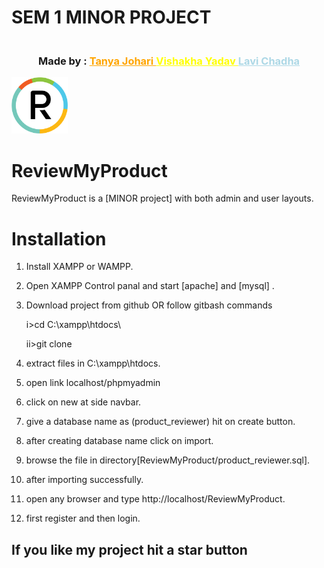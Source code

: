 # SEM 1 MINOR PROJECT 
<h3 align="center">

</br>
Made by : <a href="https://github.com/tanya-johari" style="color:orange;"> Tanya Johari </a>
<a href="https://github.com/YesVishakha" style="color:yellow;"> Vishakha Yadav </a>
<a href="https://github.com/lavi-chadha" style="color:lightblue;"> Lavi Chadha </a>
</br>
</h3>
<img src="img\favicon.png" alt="logo" width="90px" height="90px"/> 

# ReviewMyProduct


ReviewMyProduct is a [MINOR project] with both admin and user layouts.

# Installation

1. Install XAMPP or WAMPP.

2. Open XAMPP Control panal and start [apache] and [mysql] .

3. Download project from github
    OR follow gitbash commands
    
    i>cd C:\\xampp\htdocs\
    
    ii>git clone 
    
4. extract files in C:\\xampp\htdocs\.

5. open link localhost/phpmyadmin

6. click on new at side navbar.

7. give a database name as (product_reviewer) hit on create button.

8. after creating database name click on import.

9. browse the file in directory[ReviewMyProduct/product_reviewer.sql].

10. after importing successfully.

11. open any browser and type http://localhost/ReviewMyProduct.

12. first register and then login.




##  If you like my project hit a star button




